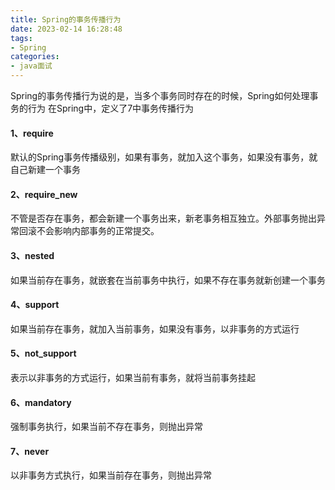```yaml
---
title: Spring的事务传播行为
date: 2023-02-14 16:28:48
tags:
- Spring
categories:
- java面试
---
```

Spring的事务传播行为说的是，当多个事务同时存在的时候，Spring如何处理事务的行为
在Spring中，定义了7中事务传播行为
#### 1、require 
默认的Spring事务传播级别，如果有事务，就加入这个事务，如果没有事务，就自己新建一个事务
#### 2、require_new
不管是否存在事务，都会新建一个事务出来，新老事务相互独立。外部事务抛出异常回滚不会影响内部事务的正常提交。
#### 3、nested 
如果当前存在事务，就嵌套在当前事务中执行，如果不存在事务就新创建一个事务
#### 4、support
如果当前存在事务，就加入当前事务，如果没有事务，以非事务的方式运行
#### 5、not_support
表示以非事务的方式运行，如果当前有事务，就将当前事务挂起
#### 6、mandatory
强制事务执行，如果当前不存在事务，则抛出异常
#### 7、never
以非事务方式执行，如果当前存在事务，则抛出异常
